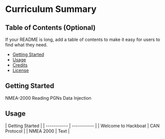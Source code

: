 # Curriculum Summary

## Table of Contents (Optional)

If your README is long, add a table of contents to make it easy for users to find what they need.

- [Getting Started](#getting-started)
- [Usage](#usage)
- [Credits](#credits)
- [License](#license)


## Getting Started
NMEA-2000
Reading PGNs
Data Injection

## Usage

| Getting Started |
| ----------- | ----------- |
| Welcome to Hackboat      | CAN Protocol       |
| NMEA 2000    | Text        |
